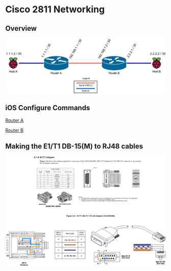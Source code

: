 # Cisco 2811 Networking

## Overview
![Network Overview](../images/networking_overview.PNG)

## iOS Configure Commands
[Router A](Router_A_G703_WIC_CONFIGURE.txt)

[Router B](Router_B_G703_WIC_CONFIGURE.txt)

## Making the E1/T1 DB-15(M) to RJ48 cables
![Serial Cable](../images/serial_cable_details.PNG)
